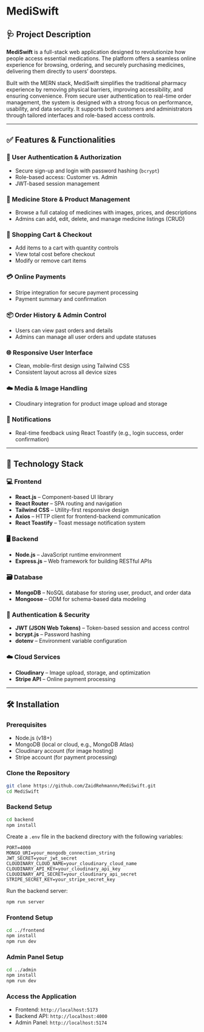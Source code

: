 # MediSwift

## 🩺 Project Description

**MediSwift** is a full-stack web application designed to revolutionize how people access essential medications. The platform offers a seamless online experience for browsing, ordering, and securely purchasing medicines, delivering them directly to users’ doorsteps. 

Built with the MERN stack, MediSwift simplifies the traditional pharmacy experience by removing physical barriers, improving accessibility, and ensuring convenience. From secure user authentication to real-time order management, the system is designed with a strong focus on performance, usability, and data security. It supports both customers and administrators through tailored interfaces and role-based access controls.

---

## ✅ Features & Functionalities

### 🔐 User Authentication & Authorization
- Secure sign-up and login with password hashing (`bcrypt`)
- Role-based access: Customer vs. Admin
- JWT-based session management

### 🛒 Medicine Store & Product Management
- Browse a full catalog of medicines with images, prices, and descriptions
- Admins can add, edit, delete, and manage medicine listings (CRUD)

### 🧺 Shopping Cart & Checkout
- Add items to a cart with quantity controls
- View total cost before checkout
- Modify or remove cart items

### 💳 Online Payments
- Stripe integration for secure payment processing
- Payment summary and confirmation

### 📦 Order History & Admin Control
- Users can view past orders and details
- Admins can manage all user orders and update statuses

### 🌐 Responsive User Interface
- Clean, mobile-first design using Tailwind CSS
- Consistent layout across all device sizes

### ☁️ Media & Image Handling
- Cloudinary integration for product image upload and storage

### 🔔 Notifications
- Real-time feedback using React Toastify (e.g., login success, order confirmation)

---

## 🧰 Technology Stack

### 💻 Frontend
- **React.js** – Component-based UI library
- **React Router** – SPA routing and navigation
- **Tailwind CSS** – Utility-first responsive design
- **Axios** – HTTP client for frontend-backend communication
- **React Toastify** – Toast message notification system

### 🖥️ Backend
- **Node.js** – JavaScript runtime environment
- **Express.js** – Web framework for building RESTful APIs

### 🗃️ Database
- **MongoDB** – NoSQL database for storing user, product, and order data
- **Mongoose** – ODM for schema-based data modeling

### 🔐 Authentication & Security
- **JWT (JSON Web Tokens)** – Token-based session and access control
- **bcrypt.js** – Password hashing
- **dotenv** – Environment variable configuration

### ☁️ Cloud Services
- **Cloudinary** – Image upload, storage, and optimization
- **Stripe API** – Online payment processing

---

## 🛠️ Installation

### Prerequisites
- Node.js (v18+)
- MongoDB (local or cloud, e.g., MongoDB Atlas)
- Cloudinary account (for image hosting)
- Stripe account (for payment processing)

### Clone the Repository
```bash
git clone https://github.com/ZaidRehmannn/MediSwift.git
cd MediSwift
```

### Backend Setup
```bash
cd backend
npm install
```
Create a `.env` file in the backend directory with the following variables:
```
PORT=4000
MONGO_URI=your_mongodb_connection_string
JWT_SECRET=your_jwt_secret
CLOUDINARY_CLOUD_NAME=your_cloudinary_cloud_name
CLOUDINARY_API_KEY=your_cloudinary_api_key
CLOUDINARY_API_SECRET=your_cloudinary_api_secret
STRIPE_SECRET_KEY=your_stripe_secret_key
```
Run the backend server:
```bash
npm run server
```

### Frontend Setup
```bash
cd ../frontend
npm install
npm run dev
```

### Admin Panel Setup
```bash
cd ../admin
npm install
npm run dev
```

### Access the Application
- Frontend: `http://localhost:5173`
- Backend API: `http://localhost:4000`
- Admin Panel: `http://localhost:5174`
